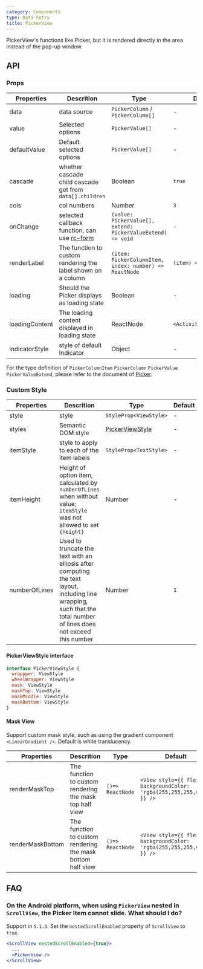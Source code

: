 ```yaml
---
category: Components
type: Data Entry
title: PickerView
---
```


PickerView's functions like Picker, but it is rendered directly in the area instead of the pop-up window.

## API

### Props

Properties | Descrition | Type | Default
-----------|------------|------|--------
| data     | data source     | `PickerColumn` / `PickerColumn[]` | -   |
| value    | Selected options	  | `PickerValue[]`  | -   |
| defaultValue  | Default selected options  | `PickerValue[]`  | -   |
| cascade  | whether cascade <br/>child cascade get from `data[].children`   | Boolean | `true` |
| cols     | col numbers    | Number | `3` |
| onChange | selected callback function, can use [rc-form](https://github.com/react-component/form) | `(value: PickerValue[], extend: PickerValueExtend) => void`      | -   |
| renderLabel | 	The function to custom rendering the label shown on a column  |   `(item: PickerColumnItem, index: number) => ReactNode`   | `(item) => item.label`  |
| loading  | Should the Picker displays as loading state	  | Boolean | -  |
| loadingContent  | The loading content displayed in loading state	  | ReactNode | `<ActivityIndicator/>`  |
| indicatorStyle  | style of default Indicator  | Object | -  |

For the type definition of  `PickerColumnItem` `PickerColumn` `PickerValue` `PickerValueExtend`, please refer to the document of [Picker](/components/picker/).

### Custom Style

Properties | Descrition | Type | Default
-----------|------------|------|--------
| style    | style   | `StyleProp<ViewStyle>` | -   |
| styles   | Semantic DOM style   | [PickerViewStyle](#pickerviewstyle-interface) | -   |
| itemStyle| style to apply to each of the item labels   | `StyleProp<TextStyle>` | -   |
| itemHeight | Height of option item, calculated by `numberOfLines` when without value; `itemStyle` was not allowed to set `{height}`  |   Number   | -  |
| numberOfLines | Used to truncate the text with an ellipsis after computing the text layout, including line wrapping, such that the total number of lines does not exceed this number  |   Number   | `1`  |

#### PickerViewStyle interface

```jsx
interface PickerViewStyle {
  wrappper: ViewStyle
  wheelWrapper: ViewStyle
  mask: ViewStyle
  maskTop: ViewStyle
  maskMiddle: ViewStyle
  maskBottom: ViewStyle
}
```

#### Mask View

Support custom mask style, such as using the gradient component `<LinearGradient />`. Default is white translucency.

Properties | Descrition | Type | Default
-----------|------------|------|--------
| renderMaskTop | The function to custom rendering the mask top half view | `()=> ReactNode` | `<View style={{ flex: 1, backgroundColor: 'rgba(255,255,255,0.8)' }} />` |
| renderMaskBottom | The function to custom rendering the mask bottom half view | `()=> ReactNode` | `<View style={{ flex: 1, backgroundColor: 'rgba(255,255,255,0.8)' }} />` |

## FAQ

### On the Android platform, when using `PickerView` nested in `ScrollView`, the Picker Item cannot slide. What should I do?

Support in `5.1.3`. Set the `nestedScrollEnabled` property of `ScrollView` to `true`.

```jsx
<ScrollView nestedScrollEnabled={true}>
  ...
  <PickerView />
</ScrollView>
```
